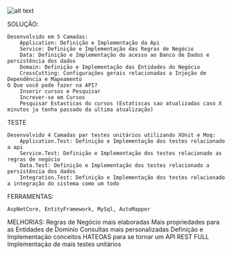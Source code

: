 ![alt text](https://i.ibb.co/FBkDRDB/arq.png)

SOLUÇÃO: 

	Desenvolvido em 5 Camadas:
		Application: Definição e Implementação da Api 
		Service: Definição e Implementação das Regras de Negócio
		Data: Definição e Implementação do acesso ao Banco de Dados e persistência dos dados
		Domain: Definição e Implementação das Entidades do Negócio
		CrossCutting: Configurações gerais relacionadas a Injeção de Dependência e Mapeamento
	O Que você pode fazer na API?
		Inserir cursos e Pesquisar
		Increver-se em Cursos
		Pesquisar Estasticas do cursos (Estatiscas sao atualizadas caso X minutos ja tenha passado da ultima atualização)

TESTE

	Desenvolvido 4 Camadas par testes unitários utilizando XUnit e Moq:
		Application.Test: Definição e Implementação dos testes relacionado a api
		Service.Test: Definição e Implementação dos testes relacionado as regras de negócio
		Data.Test: Definição e Implementação dos testes relacionado a persistência dos dados
		Integration.Test: Definição e Implementação dos testes relacionado a integração do sistema como um todo

FERRAMENTAS:

	AspNetCore, EntityFramework, MySql, AutoMapper

MELHORIAS:
	Regras de Negócio mais elaboradas
	Mais propriedades para as Entidades de Dominio
	Consultas mais personalizadas
	Definição e Implementação conceitos HATEOAS para  se tornar um API REST FULL
	Implementação de mais testes unitários
	
